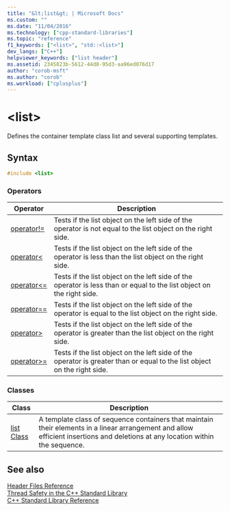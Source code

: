 ```yaml
---
title: "&lt;list&gt; | Microsoft Docs"
ms.custom: ""
ms.date: "11/04/2016"
ms.technology: ["cpp-standard-libraries"]
ms.topic: "reference"
f1_keywords: ["<list>", "std::<list>"]
dev_langs: ["C++"]
helpviewer_keywords: ["list header"]
ms.assetid: 2345823b-5612-44d8-95d3-aa96ed076d17
author: "corob-msft"
ms.author: "corob"
ms.workload: ["cplusplus"]
---
```

# &lt;list&gt;

Defines the container template class list and several supporting templates.

## Syntax

```cpp
#include <list>
```

### Operators

|Operator|Description|
|-|-|
|[operator!=](../standard-library/list-operators.md#op_neq)|Tests if the list object on the left side of the operator is not equal to the list object on the right side.|
|[operator<](../standard-library/list-operators.md#op_lt)|Tests if the list object on the left side of the operator is less than the list object on the right side.|
|[operator\<=](../standard-library/list-operators.md#op_gt_eq)|Tests if the list object on the left side of the operator is less than or equal to the list object on the right side.|
|[operator==](../standard-library/list-operators.md#op_eq_eq)|Tests if the list object on the left side of the operator is equal to the list object on the right side.|
|[operator>](../standard-library/list-operators.md#op_gt)|Tests if the list object on the left side of the operator is greater than the list object on the right side.|
|[operator>=](../standard-library/list-operators.md#op_gt_eq)|Tests if the list object on the left side of the operator is greater than or equal to the list object on the right side.|

### Classes

|Class|Description|
|-|-|
|[list Class](../standard-library/list-class.md)|A template class of sequence containers that maintain their elements in a linear arrangement and allow efficient insertions and deletions at any location within the sequence.|

## See also

[Header Files Reference](../standard-library/cpp-standard-library-header-files.md)<br/>
[Thread Safety in the C++ Standard Library](../standard-library/thread-safety-in-the-cpp-standard-library.md)<br/>
[C++ Standard Library Reference](../standard-library/cpp-standard-library-reference.md)<br/>
